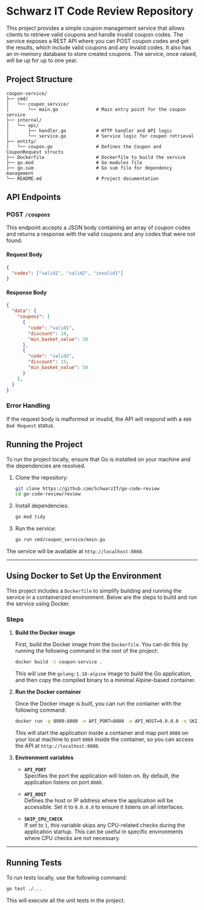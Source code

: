 # Schwarz IT Code Review Repository
This project provides a simple coupon management service that allows clients to retrieve valid coupons and handle invalid coupon codes. The service exposes a REST API where you can POST coupon codes and get the results, which include valid coupons and any invalid codes. It also has an in-memory database to store created coupons. The service, once raised, will be up for up to one year.

## Project Structure

```
coupon-service/
├── cmd/
│   └── coupon_service/
│       └── main.go              # Main entry point for the coupon service
├── internal/
│   └── api/
│       ├── handler.go           # HTTP handler and API logic
│       └── service.go           # Service logic for coupon retrieval
├── entity/
│   └── coupon.go                # Defines the Coupon and CouponRequest structs
├── Dockerfile                   # Dockerfile to build the service
├── go.mod                       # Go modules file
├── go.sum                       # Go sum file for dependency management
└── README.md                    # Project documentation
```

## API Endpoints

### POST `/coupons`

This endpoint accepts a JSON body containing an array of coupon codes and returns a response with the valid coupons and any codes that were not found.

#### Request Body

```json
{
  "codes": ["valid1", "valid2", "invalid1"]
}
```

#### Response Body

```json
{
  "data": {
    "coupons": [
      {
        "code": "valid1",
        "discount": 10,
        "min_basket_value": 30
      },
      {
        "code": "valid2",
        "discount": 15,
        "min_basket_value": 50
      }
    ],
  }
}
```

### Error Handling

If the request body is malformed or invalid, the API will respond with a `400 Bad Request` status.

## Running the Project

To run the project locally, ensure that Go is installed on your machine and the dependencies are resolved.

1. Clone the repository:
   ```bash
   git clone https://github.com/SchwarzIT/go-code-review
   cd go-code-review/review
   ```

2. Install dependencies:
   ```bash
   go mod tidy
   ```

3. Run the service:
   ```bash
   go run cmd/coupon_service/main.go
   ```

The service will be available at `http://localhost:8080`.

---

## Using Docker to Set Up the Environment

This project includes a `Dockerfile` to simplify building and running the service in a containerized environment. Below are the steps to build and run the service using Docker.

### Steps

1. **Build the Docker image**

   First, build the Docker image from the `Dockerfile`. You can do this by running the following command in the root of the project:

   ```bash
   docker build -t coupon-service .
   ```

   This will use the `golang:1.18-alpine` image to build the Go application, and then copy the compiled binary to a minimal Alpine-based container.

2. **Run the Docker container**

   Once the Docker image is built, you can run the container with the following command:

   ```bash
   docker run -p 8080:8080 -e API_PORT=8080 -e API_HOST=0.0.0.0 -e SKIP_CPU_CHECK=1 coupon-service
   ```

   This will start the application inside a container and map port `8080` on your local machine to port `8080` inside the container, so you can access the API at `http://localhost:8080`.

3. **Environment variables**
    
   - **`API_PORT`**  
     Specifies the port the application will listen on. By default, the application listens on port `8080`.  
   
   - **`API_HOST`**  
     Defines the host or IP address where the application will be accessible. Set it to `0.0.0.0` to ensure it listens on all interfaces.
   
   - **`SKIP_CPU_CHECK`**  
     If set to `1`, this variable skips any CPU-related checks during the application startup. This can be useful in specific environments where CPU checks are not necessary.  

---

## Running Tests

To run tests locally, use the following command:

```bash
go test ./...
```

This will execute all the unit tests in the project.

